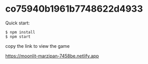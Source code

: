 # co75940b1961b7748622d4933

Quick start:

```
$ npm install
$ npm start
````
copy the link to view the game

https://moonlit-marzipan-7458be.netlify.app
